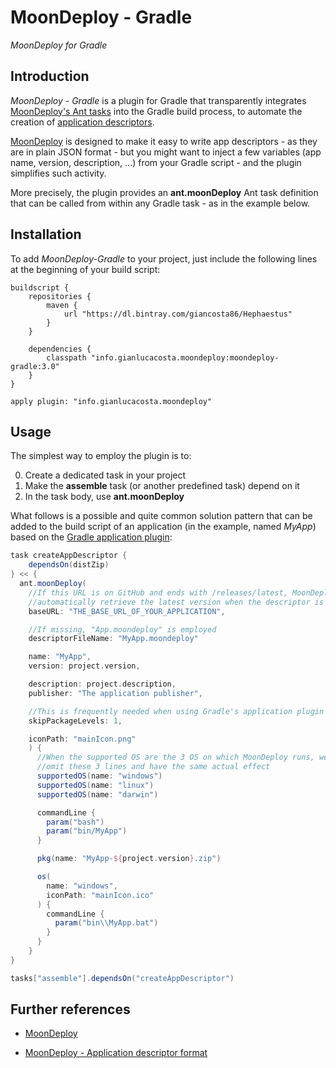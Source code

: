 # MoonDeploy - Gradle

*MoonDeploy for Gradle*


## Introduction

*MoonDeploy - Gradle* is a plugin for Gradle that transparently integrates [MoonDeploy's Ant tasks](https://github.com/giancosta86/MoonDeploy-Ant) into the Gradle build process, to automate the creation of [application descriptors](https://github.com/giancosta86/moondeploy/wiki/App-descriptor:-Version-3).

[MoonDeploy](https://github.com/giancosta86/moondeploy) is designed to make it easy to write app descriptors - as they are in plain JSON format - but you might want to inject a few variables (app name, version, description, ...) from your Gradle script - and the plugin simplifies such activity.

More precisely, the plugin provides an **ant.moonDeploy** Ant task definition that can be called from within any Gradle task - as in the example below.


## Installation

To add *MoonDeploy-Gradle* to your project, just include the following lines at the beginning of your build script:

```
buildscript {
    repositories {
        maven {
            url "https://dl.bintray.com/giancosta86/Hephaestus"
        }
    }

    dependencies {
        classpath "info.gianlucacosta.moondeploy:moondeploy-gradle:3.0"
    }
}

apply plugin: "info.gianlucacosta.moondeploy"
```


## Usage

The simplest way to employ the plugin is to:

0. Create a dedicated task in your project
0. Make the **assemble** task (or another predefined task) depend on it
0. In the task body, use **ant.moonDeploy**

What follows is a possible and quite common solution pattern that can be added to the build script of an application (in the example, named *MyApp*) based on the [Gradle application plugin](https://docs.gradle.org/current/userguide/application_plugin.html):

```groovy
task createAppDescriptor {
    dependsOn(distZip)
} << {
  ant.moonDeploy(
    //If this URL is on GitHub and ends with /releases/latest, MoonDeploy will
    //automatically retrieve the latest version when the descriptor is run
    baseURL: "THE_BASE_URL_OF_YOUR_APPLICATION",

    //If missing, "App.moondeploy" is employed
    descriptorFileName: "MyApp.moondeploy"

    name: "MyApp",
    version: project.version,

    description: project.description,
    publisher: "The application publisher",

    //This is frequently needed when using Gradle's application plugin
    skipPackageLevels: 1,

    iconPath: "mainIcon.png"
    ) {
      //When the supported OS are the 3 OS on which MoonDeploy runs, we can just
      //omit these 3 lines and have the same actual effect
      supportedOS(name: "windows")
      supportedOS(name: "linux")
      supportedOS(name: "darwin")

      commandLine {
        param("bash")
        param("bin/MyApp")
      }

      pkg(name: "MyApp-${project.version}.zip")

      os(
        name: "windows",
        iconPath: "mainIcon.ico"
      ) {
        commandLine {
          param("bin\\MyApp.bat")
        }
      }
    }
}

tasks["assemble"].dependsOn("createAppDescriptor")
```


## Further references

* [MoonDeploy](https://github.com/giancosta86/moondeploy)

* [MoonDeploy - Application descriptor format](https://github.com/giancosta86/moondeploy/wiki/App-descriptor:-Version-3)
